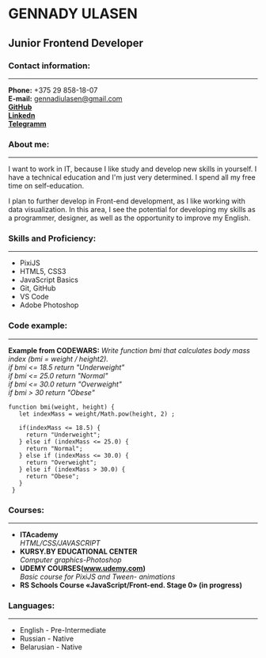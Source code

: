 # GENNADY ULASEN
## Junior Frontend Developer

### Contact information:
***
**Phone:** +375 29 858-18-07  
**E-mail:** gennadiulasen@gmail.com  
[**GitHub**](https://github.com/GennadyUlasen)  
[**Linkedn**](https://www.linkedin.com/in/gennnadyulasen/)  
[**Telegramm**](@GennadyUlasen)
### About me:
***
I want to work in IT, because I like study and develop new skills in yourself. I have a technical education and I'm just very determined. I spend all my free time on self-education.

I plan to further develop in Front-end development, as I like working with data visualization. In this area, I see the potential for developing my skills as a programmer, designer, as well as the opportunity to improve my English.
### Skills and Proficiency:
***
- PixiJS
- HTML5, CSS3
- JavaScript Basics
- Git, GitHub
- VS Code
- Adobe Photoshop
### Code example:
***
**Example from CODEWARS:**  *Write function bmi that calculates body mass index (bmi = weight / height2).*      
*if bmi <= 18.5 return "Underweight"*      
*if bmi <= 25.0 return "Normal"*    
*if bmi <= 30.0 return "Overweight"*   
*if bmi > 30 return "Obese"*  
```
function bmi(weight, height) {
   let indexMass = weight/Math.pow(height, 2) ;

   if(indexMass <= 18.5) {
     return "Underweight";
   } else if (indexMass <= 25.0) {
     return "Normal";
   } else if (indexMass <= 30.0) {
     return "Overweight";
   } else if (indexMass > 30.0) {
     return "Obese";
   }
 }
```
### Courses:
***
- **ITAcademy**  
*HTML/CSS/JAVASCRIPT*  
- **KURSY.BY EDUCATIONAL CENTER**  
*Computer graphics-Photoshop*  
- **UDEMY COURSES(www.udemy.com)**    
*Basic course for PixiJS and Tween- animations*    
- **RS Schools Course «JavaScript/Front-end. Stage 0» (in progress)**
### Languages:
***
- English - Pre-Intermediate  
- Russian - Native  
- Belarusian - Native
